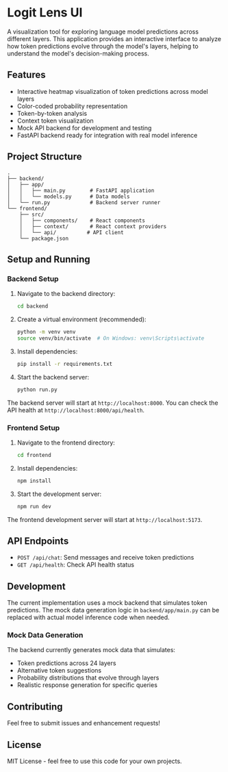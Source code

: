 # Logit Lens UI

A visualization tool for exploring language model predictions across different layers. This application provides an interactive interface to analyze how token predictions evolve through the model's layers, helping to understand the model's decision-making process.

## Features

- Interactive heatmap visualization of token predictions across model layers
- Color-coded probability representation
- Token-by-token analysis
- Context token visualization
- Mock API backend for development and testing
- FastAPI backend ready for integration with real model inference

## Project Structure

```
.
├── backend/
│   ├── app/
│   │   ├── main.py        # FastAPI application
│   │   └── models.py      # Data models
│   └── run.py             # Backend server runner
└── frontend/
    ├── src/
    │   ├── components/    # React components
    │   ├── context/       # React context providers
    │   └── api/          # API client
    └── package.json
```

## Setup and Running

### Backend Setup

1. Navigate to the backend directory:
   ```bash
   cd backend
   ```

2. Create a virtual environment (recommended):
   ```bash
   python -m venv venv
   source venv/bin/activate  # On Windows: venv\Scripts\activate
   ```

3. Install dependencies:
   ```bash
   pip install -r requirements.txt
   ```

4. Start the backend server:
   ```bash
   python run.py
   ```

The backend server will start at `http://localhost:8000`. You can check the API health at `http://localhost:8000/api/health`.

### Frontend Setup

1. Navigate to the frontend directory:
   ```bash
   cd frontend
   ```

2. Install dependencies:
   ```bash
   npm install
   ```

3. Start the development server:
   ```bash
   npm run dev
   ```

The frontend development server will start at `http://localhost:5173`.

## API Endpoints

- `POST /api/chat`: Send messages and receive token predictions
- `GET /api/health`: Check API health status

## Development

The current implementation uses a mock backend that simulates token predictions. The mock data generation logic in `backend/app/main.py` can be replaced with actual model inference code when needed.

### Mock Data Generation

The backend currently generates mock data that simulates:
- Token predictions across 24 layers
- Alternative token suggestions
- Probability distributions that evolve through layers
- Realistic response generation for specific queries

## Contributing

Feel free to submit issues and enhancement requests!

## License

MIT License - feel free to use this code for your own projects. 
